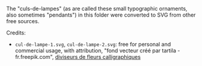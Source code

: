 The "culs-de-lampes" (as are called these small typographic ornaments, also sometimes "pendants")
in this folder were converted to SVG from other free sources.

Credits:
- `cul-de-lampe-1.svg`, `cul-de-lampe-2.svg`: free for personal and commercial usage, with
  attribution, "fond vecteur créé par tartila - fr.freepik.com", [diviseurs de fleurs
  calligraphiques](https://fr.freepik.com/vecteurs-libre/diviseurs-fleurs-calligraphiques_10837974.htm)